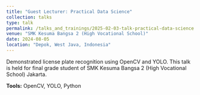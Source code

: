 ```yaml
---
title: "Guest Lecturer: Practical Data Science"
collection: talks
type: talk
permalink: /talks_and_trainings/2025-02-03-talk-practical-data-science
venue: "SMK Kesuma Bangsa 2 (High Vocational School)"
date: 2024-08-05
location: "Depok, West Java, Indonesia"
---
```


Demonstrated license plate recognition using OpenCV and YOLO. This talk is held for final grade student of SMK Kesuma Bangsa 2 (High Vocational School) Jakarta.

**Tools:** OpenCV, YOLO, Python

